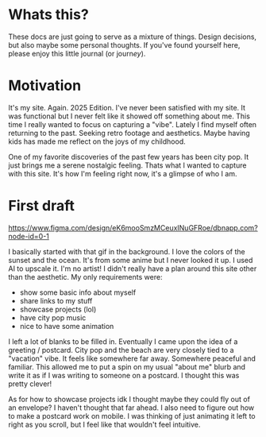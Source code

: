 # Whats this?

These docs are just going to serve as a mixture of things. Design decisions, but also maybe some personal thoughts. If you've found yourself here, please enjoy this little journal (or journ*ey*).

# Motivation

It's my site. Again. 2025 Edition. I've never been satisfied with my site. It was functional but I never felt like it showed off something about me. This time I really wanted to focus on capturing a "vibe". Lately I find myself often returning to the past. Seeking retro footage and aesthetics. Maybe having kids has made me reflect on the joys of my childhood.

One of my favorite discoveries of the past few years has been city pop. It just brings me a serene nostalgic feeling. Thats what I wanted to capture with this site. It's how I'm feeling right now, it's a glimpse of who I am.

# First draft

https://www.figma.com/design/eK6mooSmzMCeuxINuGFRoe/dbnapp.com?node-id=0-1

I basically started with that gif in the background. I love the colors of the sunset and the ocean. It's from some anime but I never looked it up. I used AI to upscale it. I'm no artist! I didn't really have a plan around this site other than the aesthetic. My only requirements were:

- show some basic info about myself
- share links to my stuff
- showcase projects (lol)
- have city pop music
- nice to have some animation

I left a lot of blanks to be filled in. Eventually I came upon the idea of a greeting / postcard. City pop and the beach are very closely tied to a "vacation" vibe. It feels like somewhere far away. Somewhere peaceful and familiar. This allowed me to put a spin on my usual "about me" blurb and write it as if I was writing to someone on a postcard. I thought this was pretty clever!

As for how to showcase projects idk I thought maybe they could fly out of an envelope? I haven't thought that far ahead. I also need to figure out how to make a postcard work on mobile. I was thinking of just animating it left to right as you scroll, but I feel like that wouldn't feel intuitive.
